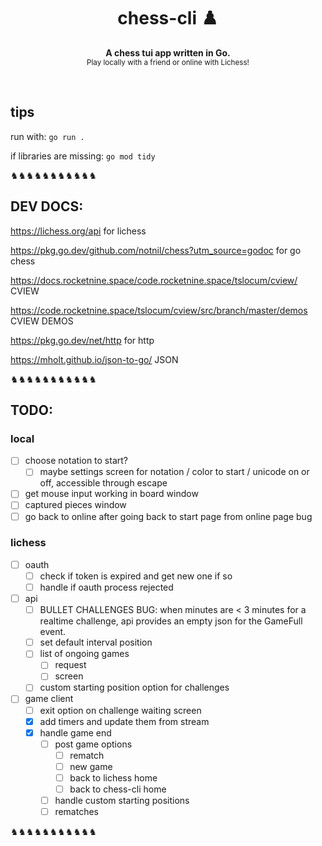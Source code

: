 <h1 align='center'>chess-cli ♟️</h1>
<p align="center">
  <b>A chess tui app written in Go.</b><br/>
  <sub>Play locally with a friend or online with Lichess!</a></sub>
</p>
<br />


<!-- # chess-cli ♟️ -->

## tips

run with: `go run .`

if libraries are missing: `go mod tidy`

♞♞♞♞♞♞♞♞♞♞♞



## DEV DOCS:

https://lichess.org/api for lichess

https://pkg.go.dev/github.com/notnil/chess?utm_source=godoc for go chess

https://docs.rocketnine.space/code.rocketnine.space/tslocum/cview/ CVIEW

https://code.rocketnine.space/tslocum/cview/src/branch/master/demos CVIEW DEMOS

https://pkg.go.dev/net/http for http

https://mholt.github.io/json-to-go/ JSON

♞♞♞♞♞♞♞♞♞♞♞


## TODO:


### local
- [ ] choose notation to start?
  - [ ] maybe settings screen for notation / color to start / unicode on or off, accessible through escape
- [ ] get mouse input working in board window
- [ ] captured pieces window
- [ ] go back to online after going back to start page from online page bug

### lichess

- [ ] oauth
  - [ ] check if token is expired and get new one if so
  - [ ] handle if oauth process rejected

- [ ] api
  - [ ] BULLET CHALLENGES BUG: when minutes are < 3 minutes for a realtime challenge, api provides an empty json for the GameFull event.
  - [ ] set default interval position
  - [ ] list of ongoing games
    - [ ] request
    - [ ] screen
  - [ ] custom starting position option for challenges

- [ ] game client
  - [ ] exit option on challenge waiting screen
  - [x] add timers and update them from stream
  - [x] handle game end
    - [ ] post game options
      - [ ] rematch
      - [ ] new game
      - [ ] back to lichess home
      - [ ] back to chess-cli home
    - [ ] handle custom starting positions
    - [ ] rematches

♞♞♞♞♞♞♞♞♞♞♞

